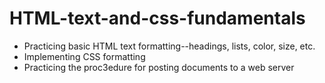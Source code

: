 # HTML-text-and-css-fundamentals
- Practicing basic HTML text formatting--headings, lists, color, size, etc.
- Implementing CSS formatting
- Practicing the proc3edure for posting documents to a web server
